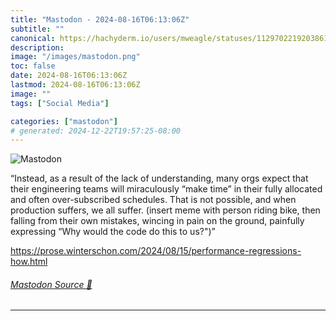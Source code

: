 ```yaml
---
title: "Mastodon - 2024-08-16T06:13:06Z"
subtitle: ""
canonical: https://hachyderm.io/users/mweagle/statuses/112970221920386184
description:
image: "/images/mastodon.png"
toc: false
date: 2024-08-16T06:13:06Z
lastmod: 2024-08-16T06:13:06Z
image: ""
tags: ["Social Media"]

categories: ["mastodon"]
# generated: 2024-12-22T19:57:25-08:00
---
```

![Mastodon](/images/mastodon.png)

<p>“Instead, as a result of the lack of understanding, many orgs expect that their engineering teams will miraculously “make time” in their fully allocated and often over-subscribed schedules. That is not possible, and when production suffers, we all suffer. (insert meme with person riding bike, then falling from their own mistakes, wincing in pain on the ground, painfully expressing “Why would the code do this to us?&quot;)”</p><p><a href="https://prose.winterschon.com/2024/08/15/performance-regressions-how.html" target="_blank" rel="nofollow noopener noreferrer" translate="no"><span class="invisible">https://</span><span class="ellipsis">prose.winterschon.com/2024/08/</span><span class="invisible">15/performance-regressions-how.html</span></a></p>


###### [Mastodon Source 🐘](https://hachyderm.io/@mweagle/112970221920386184)

___
